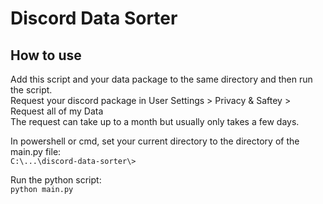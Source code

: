 # Discord Data Sorter

## How to use

Add this script and your data package to the same directory and then run the script. <br>
Request your discord package in User Settings > Privacy & Saftey > Request all of my Data <br>
The request can take up to a month but usually only takes a few days.

In powershell or cmd, set your current directory to the directory of the main.py file: <br>
`C:\...\discord-data-sorter\>`

Run the python script: <br> 
`python main.py`

